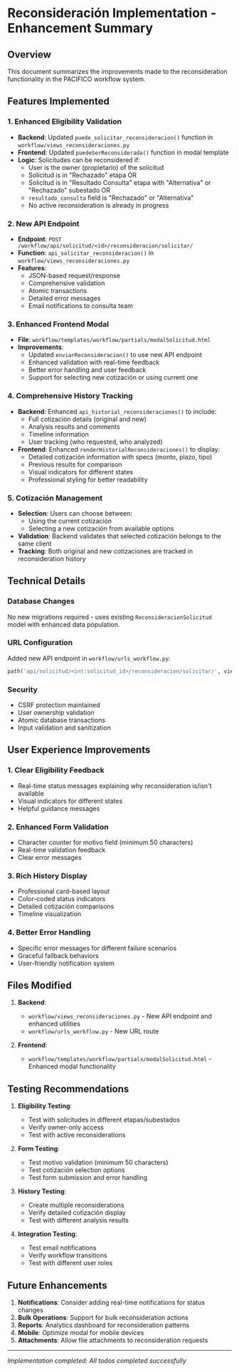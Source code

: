 # Reconsideración Implementation - Enhancement Summary

## Overview
This document summarizes the improvements made to the reconsideration functionality in the PACIFICO workflow system.

## Features Implemented

### 1. Enhanced Eligibility Validation
- **Backend**: Updated `puede_solicitar_reconsideracion()` function in `workflow/views_reconsideraciones.py`
- **Frontend**: Updated `puedeSerReconsiderada()` function in modal template
- **Logic**: Solicitudes can be reconsidered if:
  - User is the owner (propietario) of the solicitud
  - Solicitud is in "Rechazado" etapa OR
  - Solicitud is in "Resultado Consulta" etapa with "Alternativa" or "Rechazado" subestado OR
  - `resultado_consulta` field is "Rechazado" or "Alternativa"
  - No active reconsideration is already in progress

### 2. New API Endpoint
- **Endpoint**: `POST /workflow/api/solicitud/<id>/reconsideracion/solicitar/`
- **Function**: `api_solicitar_reconsideracion()` in `workflow/views_reconsideraciones.py`
- **Features**:
  - JSON-based request/response
  - Comprehensive validation
  - Atomic transactions
  - Detailed error messages
  - Email notifications to consulta team

### 3. Enhanced Frontend Modal
- **File**: `workflow/templates/workflow/partials/modalSolicitud.html`
- **Improvements**:
  - Updated `enviarReconsideracion()` to use new API endpoint
  - Enhanced validation with real-time feedback
  - Better error handling and user feedback
  - Support for selecting new cotización or using current one

### 4. Comprehensive History Tracking
- **Backend**: Enhanced `api_historial_reconsideraciones()` to include:
  - Full cotización details (original and new)
  - Analysis results and comments
  - Timeline information
  - User tracking (who requested, who analyzed)
- **Frontend**: Enhanced `renderHistorialReconsideraciones()` to display:
  - Detailed cotización information with specs (monto, plazo, tipo)
  - Previous results for comparison
  - Visual indicators for different states
  - Professional styling for better readability

### 5. Cotización Management
- **Selection**: Users can choose between:
  - Using the current cotización
  - Selecting a new cotización from available options
- **Validation**: Backend validates that selected cotización belongs to the same client
- **Tracking**: Both original and new cotizaciones are tracked in reconsideration history

## Technical Details

### Database Changes
No new migrations required - uses existing `ReconsideracionSolicitud` model with enhanced data population.

### URL Configuration
Added new API endpoint in `workflow/urls_workflow.py`:
```python
path('api/solicitud/<int:solicitud_id>/reconsideracion/solicitar/', views_reconsideraciones.api_solicitar_reconsideracion, name='api_solicitar_reconsideracion'),
```

### Security
- CSRF protection maintained
- User ownership validation
- Atomic database transactions
- Input validation and sanitization

## User Experience Improvements

### 1. Clear Eligibility Feedback
- Real-time status messages explaining why reconsideration is/isn't available
- Visual indicators for different states
- Helpful guidance messages

### 2. Enhanced Form Validation
- Character counter for motivo field (minimum 50 characters)
- Real-time validation feedback
- Clear error messages

### 3. Rich History Display
- Professional card-based layout
- Color-coded status indicators
- Detailed cotización comparisons
- Timeline visualization

### 4. Better Error Handling
- Specific error messages for different failure scenarios
- Graceful fallback behaviors
- User-friendly notification system

## Files Modified

1. **Backend**:
   - `workflow/views_reconsideraciones.py` - New API endpoint and enhanced utilities
   - `workflow/urls_workflow.py` - New URL route

2. **Frontend**:
   - `workflow/templates/workflow/partials/modalSolicitud.html` - Enhanced modal functionality

## Testing Recommendations

1. **Eligibility Testing**:
   - Test with solicitudes in different etapas/subestados
   - Verify owner-only access
   - Test with active reconsiderations

2. **Form Testing**:
   - Test motivo validation (minimum 50 characters)
   - Test cotización selection options
   - Test form submission and error handling

3. **History Testing**:
   - Create multiple reconsiderations
   - Verify detailed cotización display
   - Test with different analysis results

4. **Integration Testing**:
   - Test email notifications
   - Verify workflow transitions
   - Test with different user roles

## Future Enhancements

1. **Notifications**: Consider adding real-time notifications for status changes
2. **Bulk Operations**: Support for bulk reconsideration actions
3. **Reports**: Analytics dashboard for reconsideration patterns
4. **Mobile**: Optimize modal for mobile devices
5. **Attachments**: Allow file attachments to reconsideration requests

---
*Implementation completed: All todos completed successfully*
